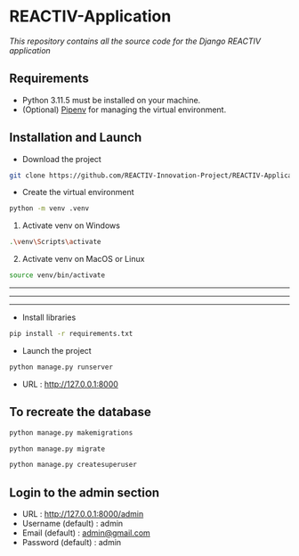 # REACTIV-Application

*This repository contains all the source code for the Django REACTIV application*

## Requirements

- Python 3.11.5 must be installed on your machine.
- (Optional) [Pipenv](https://pipenv.pypa.io/en/latest/install/) for managing the virtual environment.

## Installation and Launch

- Download the project

```bash
git clone https://github.com/REACTIV-Innovation-Project/REACTIV-Application.git
```

- Create the virtual environment

```bash
python -m venv .venv
```

1) Activate venv on Windows

```bash
.\venv\Scripts\activate
```

2) Activate venv on MacOS or Linux

```bash
source venv/bin/activate
```


---
---
---


- Install libraries

```bash
pip install -r requirements.txt
```

- Launch the project

```bash
python manage.py runserver
```

- URL : <http://127.0.0.1:8000>

## To recreate the database

```bash
python manage.py makemigrations

python manage.py migrate

python manage.py createsuperuser
```

## Login to the admin section

- URL : <http://127.0.0.1:8000/admin>
- Username (default) : admin
- Email (default) : <admin@gmail.com>
- Password (default) : admin
